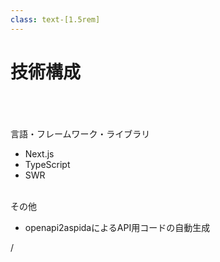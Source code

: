 ```yaml
---
class: text-[1.5rem]
---
```


# 技術構成

<br>
<br>
<br>

<div class="mb-[1.8rem]">言語・フレームワーク・ライブラリ</div>

- Next.js
- TypeScript
- SWR

<br>

<div class="mb-[1.8rem]">その他</div>

- openapi2aspidaによるAPI用コードの自動生成

<div
  class="absolute bottom-[1rem] right-[1rem] text-[1rem]"
>
  <SlideCurrentNo /> / <SlidesTotal />
</div>

<!--
Note
-->
